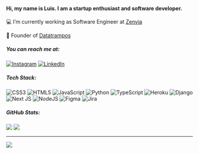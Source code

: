 #### Hi, my name is <strong>Luis</strong>. I am a startup enthusiast and software developer.

💻 I’m currently working as Software Engineer at [Zenvia](https://zenvia.com)

💼 Founder of [Datatrampos](https://datatrampos.com.br)


#####  You can reach me at:
[![Instagram](https://img.shields.io/badge/Instagram-%23E4405F.svg?logo=Instagram&logoColor=white)](https://instagram.com/euodeiobug) [![LinkedIn](https://img.shields.io/badge/LinkedIn-%230077B5.svg?logo=linkedin&logoColor=white)](https://linkedin.com/in/luisgmfarias) 

##### Tech Stack:
![CSS3](https://img.shields.io/badge/css3-%231572B6.svg?style=flat&logo=css3&logoColor=white) ![HTML5](https://img.shields.io/badge/html5-%23E34F26.svg?style=flat&logo=html5&logoColor=white) ![JavaScript](https://img.shields.io/badge/javascript-%23323330.svg?style=flat&logo=javascript&logoColor=%23F7DF1E) ![Python](https://img.shields.io/badge/python-3670A0?style=flat&logo=python&logoColor=ffdd54) ![TypeScript](https://img.shields.io/badge/typescript-%23007ACC.svg?style=flat&logo=typescript&logoColor=white) ![Heroku](https://img.shields.io/badge/heroku-%23430098.svg?style=flat&logo=heroku&logoColor=white) ![Django](https://img.shields.io/badge/django-%23092E20.svg?style=flat&logo=django&logoColor=white) ![Next JS](https://img.shields.io/badge/Next-black?style=flat&logo=next.js&logoColor=white) ![NodeJS](https://img.shields.io/badge/node.js-6DA55F?style=flat&logo=node.js&logoColor=white) 	![Figma](https://img.shields.io/badge/figma-%23F24E1E.svg?style=flat&logo=figma&logoColor=white) ![Jira](https://img.shields.io/badge/jira-%230A0FFF.svg?style=flat&logo=jira&logoColor=white)

##### GitHub Stats:
![](https://github-readme-stats.vercel.app/api?username=luisgmfarias&theme=onedark&hide_border=true&include_all_commits=false&count_private=true)
![](https://github-readme-stats.vercel.app/api/top-langs/?username=luisgmfarias&theme=onedark&hide_border=true&include_all_commits=false&count_private=true&layout=compact)

---
[![](https://visitcount.itsvg.in/api?id=luisgmfarias&icon=0&color=12)](https://visitcount.itsvg.in)
